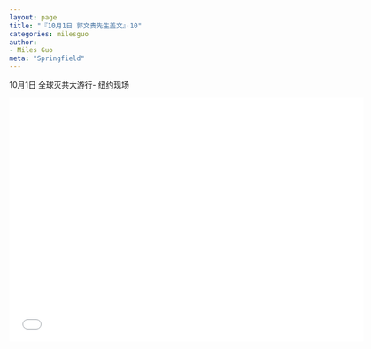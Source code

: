 ```yaml
---
layout: page
title: "『10月1日 郭文贵先生盖文』·10"
categories: milesguo
author:
- Miles Guo
meta: "Springfield"
---
```


10月1日 全球灭共大游行- 纽约现场 

<center>
<iframe width="640" height="440" src="../../../../video/milesguo/2020_10_01_Miles_Guo_Getter_10.MOV" frameborder="0" allow="accelerometer; autoplay; encrypted-media; gyroscope; picture-in-picture" allowfullscreen></iframe>
</center>

